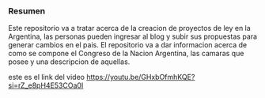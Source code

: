 ### Resumen
Este repositorio va a tratar acerca de la creacion de proyectos de ley en la Argentina, las personas pueden ingresar al blog y subir sus propuestas para generar cambios en el pais. El repositorio va a dar informacion acerca de como se compone el Congreso de la Nacion Argentina, las camaras que posee y una descripcion de aquellas.

este es el link del video https://youtu.be/GHxbOfmhKQE?si=rZ_e8pH4E53COa0I
